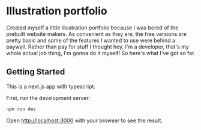 # Illustration portfolio

Created myself a little illustration portfolio because I was bored of the prebuilt website makers. As convenient as they are, the free versions are pretty basic and some of the features I wanted to use were behind a paywall. Rather than pay for stuff I thought hey, I'm a developer, that's my whole actual job thing, I'm gonna do it myself! So here's what I've got so far.

## Getting Started

This is a next.js app with typescript. 

First, run the development server:

```bash
npm run dev
```

Open [http://localhost:3000](http://localhost:3000) with your browser to see the result.
